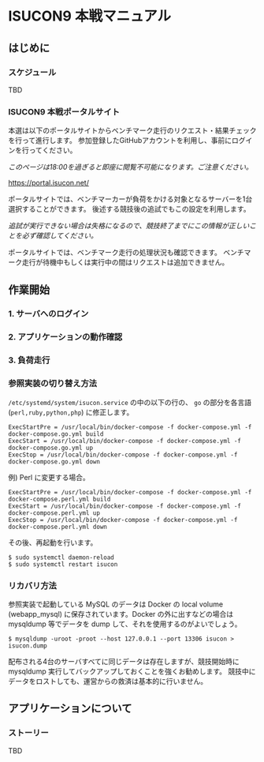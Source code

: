 # ISUCON9 本戦マニュアル

## はじめに

### スケジュール

TBD

### ISUCON9 本戦ポータルサイト

本選は以下のポータルサイトからベンチマーク走行のリクエスト・結果チェックを行って進行します。
参加登録したGitHubアカウントを利用し、事前にログインを行ってください。

*このページは18:00を過ぎると即座に閲覧不可能になります。ご注意ください。*

https://portal.isucon.net/

ポータルサイトでは、ベンチマーカーが負荷をかける対象となるサーバーを1台選択することができます。 後述する競技後の追試でもこの設定を利用します。

*追試が実行できない場合は失格になるので、競技終了までにこの情報が正しいことを必ず確認してください。*

ポータルサイトでは、ベンチマーク走行の処理状況も確認できます。 ベンチマーク走行が待機中もしくは実行中の間はリクエストは追加できません。


## 作業開始

### 1. サーバへのログイン


### 2. アプリケーションの動作確認


### 3. 負荷走行


### 参照実装の切り替え方法

`/etc/systemd/system/isucon.service` の中の以下の行の、 `go` の部分を各言語 (`perl,ruby,python,php`) に修正します。

```
ExecStartPre = /usr/local/bin/docker-compose -f docker-compose.yml -f docker-compose.go.yml build
ExecStart = /usr/local/bin/docker-compose -f docker-compose.yml -f docker-compose.go.yml up
ExecStop = /usr/local/bin/docker-compose -f docker-compose.yml -f docker-compose.go.yml down
```

例) Perl に変更する場合。

```
ExecStartPre = /usr/local/bin/docker-compose -f docker-compose.yml -f docker-compose.perl.yml build
ExecStart = /usr/local/bin/docker-compose -f docker-compose.yml -f docker-compose.perl.yml up
ExecStop = /usr/local/bin/docker-compose -f docker-compose.yml -f docker-compose.perl.yml down
```

その後、再起動を行います。

```console
$ sudo systemctl daemon-reload
$ sudo systemctl restart isucon
```

### リカバリ方法

参照実装で起動している MySQL のデータは Docker の local volume (webapp_mysql) に保存されています。Docker の外に出すなどの場合は mysqldump 等でデータを dump して、それを使用するのがよいでしょう。

```console
$ mysqldump -uroot -proot --host 127.0.0.1 --port 13306 isucon > isucon.dump
```

配布される4台のサーバすべてに同じデータは存在しますが、競技開始時に mysqldump 実行してバックアップしておくことを強くお勧めします。
競技中にデータをロストしても、運営からの救済は基本的に行いません。


## アプリケーションについて

### ストーリー

TBD
